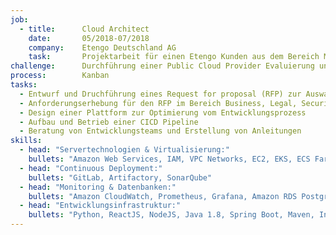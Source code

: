 ```yaml
---
job:
  - title:      Cloud Architect
    date:       05/2018-07/2018
    company:    Etengo Deutschland AG
    task:       Projektarbeit für einen Etengo Kunden aus dem Bereich Multimedia  
challenge:      Durchführung einer Public Cloud Provider Evaluierung und Erstellung einer cloudbasierten Architektur. 
process:        Kanban
tasks:
  - Entwurf und Druchführung eines Request for proposal (RFP) zur Auswahl eines geeigneten Public Cloud Providers
  - Anforderungserhebung für den RFP im Bereich Business, Legal, Security, Operations, Business Intelligence und Architektur
  - Design einer Plattform zur Optimierung vom Entwicklungsprozess    
  - Aufbau und Betrieb einer CICD Pipeline  
  - Beratung von Entwicklungsteams und Erstellung von Anleitungen
skills:
  - head: "Servertechnologien & Virtualisierung:"
    bullets: "Amazon Web Services, IAM, VPC Networks, EC2, EKS, ECS Fargate, Ansible, Docker"
  - head: "Continuous Deployment:"
    bullets: "GitLab, Artifactory, SonarQube"  
  - head: "Monitoring & Datenbanken:"
    bullets: "Amazon CloudWatch, Prometheus, Grafana, Amazon RDS PostgreSql"
  - head: "Entwicklungsinfrastruktur:"
    bullets: "Python, ReactJS, NodeJS, Java 1.8, Spring Boot, Maven, IntelliJ IDEA"
---
```

